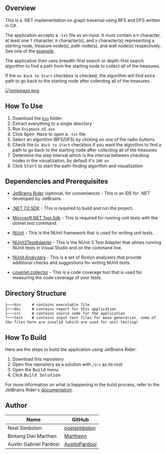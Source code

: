 ## Overview

This is a .NET implementation on graph traversal using BFS and DFS written in C#.

The application accepts a `.txt` file as an input. It must contain a `K` character, at least one `T` character, `R` character(s), and `X` character(s) representing a starting node, treasure node(s), path node(s), and wall node(s) respectively. See one of the [example](https://github.com/noelsimbolon/Tubes2_enigmaze/blob/main/test/ludo.txt).

The application then uses breadth-first search or depth-first search algorithm to find a path from the starting node to collect all of the treasures.

If the `Go Back to Start` checkbox is checked, the algorithm will find extra path to go back to the starting node after collecting all of the treasures.

[![enigmaze.png](https://i.postimg.cc/5tpt3JjR/enigmaze.png)](https://postimg.cc/JyDmr9NN)

## How To Use

1. Download the [`bin`](https://github.com/noelsimbolon/Tubes2_enigmaze/tree/main/bin) folder
2. Extract everything to a single directory
3. Run `Enigmaze.UI.exe`
4. Click <kbd>Open Maze</kbd> to open a `.txt` file
5. Select an algorithm (BFS/DFS) by clicking on one of the radio buttons
6. Check the `Go Back to Start` checkbox if you want the algorithm to find a path to go back to the starting node after collecting all of the treasures
7. Determine the step interval which is the interval between checking nodes in the visualization, by default it's `100 ms`
8. Click <kbd>Start</kbd> to start the path-finding algorithm and visualization

## Dependencies and Prerequisites

- [JetBrains Rider](https://www.jetbrains.com/rider/) (optional, for convenience) - This is an IDE for .NET developed by JetBrains.

- [.NET 7.0 SDK](https://dotnet.microsoft.com/en-us/download/dotnet/7.0) - This is required to build and run the project.

- [Microsoft.NET.Test.Sdk](https://www.nuget.org/packages/Microsoft.NET.Test.Sdk/) - This is required for running unit tests with the dotnet test command.

- [NUnit](https://www.nuget.org/packages/NUnit/) - This is the NUnit framework that is used for writing unit tests.

- [NUnit3TestAdapter](https://www.nuget.org/packages/NUnit3TestAdapter/) - This is the NUnit 3 Test Adapter that allows running NUnit tests in Visual Studio and on the command line.

- [NUnit.Analyzers](https://www.nuget.org/packages/NUnit.Analyzers/) - This is a set of Roslyn analyzers that provide additional checks and suggestions for writing NUnit tests.

- [coverlet.collector](https://www.nuget.org/packages/coverlet.collector/) - This is a code coverage tool that is used for measuring the code coverage of your tests.

## Directory Structure

```
├───bin     # contains executable file
├───doc     # contains report for this application
├───src     # contains source code for the application
└───test    # contains input text files for maze generation. some of the files here are invalid (which are used for unit testing)
```

## How To Build

Here are the steps to build the application using JetBrains Rider:
1. Download this repository
2. Open this repository as a solution with `/src` as its root
3. Open the <kbd>Build</kbd> menu
4. Click <kbd>Build Solution</kbd>

For more information on what is happening in the build process, refer to the JetBrains Rider's [documentation](https://www.jetbrains.com/help/rider/Build_Process.html).

## Author

| Name                   | GitHub                                            |
|------------------------|---------------------------------------------------|
| Noel Simbolon          | [noelsimbolon](https://github.com/noelsimbolon)   |
| Bintang Dwi Marthen    | [Marthenn](https://github.com/Marthenn)           |
| Austin Gabriel Pardosi | [AustinPardosi](https://github.com/AustinPardosi) |